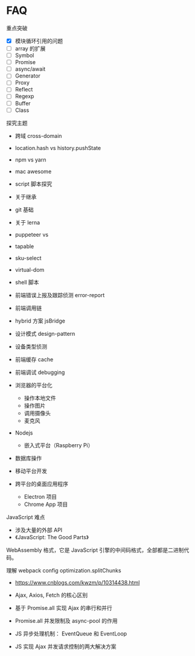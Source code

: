 # FAQ

重点突破

- [x] 模块循环引用的问题
- [ ] array 的扩展
- [ ] Symbol
- [ ] Promise
- [ ] async/await
- [ ] Generator
- [ ] Proxy
- [ ] Reflect
- [ ] Regexp
- [ ] Buffer
- [ ] Class

探究主题

- 跨域 cross-domain
- location.hash vs history.pushState
- npm vs yarn
- mac awesome
- script 脚本探究
- 关于继承
- git 基础
- 关于 lerna
- puppeteer vs
- tapable
- sku-select
- virtual-dom
- shell 脚本
- 前端错误上报及跟踪侦测 error-report
- 前端调用链
- hybrid 方案 jsBridge
- 设计模式 design-pattern
- 设备类型侦测
- 前端缓存 cache
- 前端调试 debugging

- 浏览器的平台化
  - 操作本地文件
  - 操作图片
  - 调用摄像头
  - 麦克风
- Nodejs
  - 嵌入式平台（Raspberry Pi）
- 数据库操作
- 移动平台开发
- 跨平台的桌面应用程序
  - Electron 项目
  - Chrome App 项目

JavaScript 难点

- 涉及大量的外部 API
- 《JavaScript: The Good Parts》

WebAssembly 格式，它是 JavaScript 引擎的中间码格式，全部都是二进制代码。

理解 webpack config optimization.splitChunks
  - https://www.cnblogs.com/kwzm/p/10314438.html


- Ajax, Axios, Fetch 的核心区别
- 基于 Promise.all 实现 Ajax 的串行和并行
- Promise.all 并发限制及 async-pool 的作用
- JS 异步处理机制： EventQueue 和 EventLoop
- JS 实现 Ajax 并发请求控制的两大解决方案
